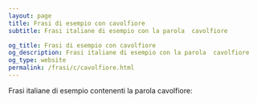 ```yaml
---
layout: page
title: Frasi di esempio con cavolfiore 
subtitle: Frasi italiane di esempio con la parola  cavolfiore

og_title: Frasi di esempio con cavolfiore 
og_description: Frasi italiane di esempio con la parola  cavolfiore
og_type: website
permalink: /frasi/c/cavolfiore.html
---
```


Frasi italiane di esempio contenenti la parola cavolfiore:


